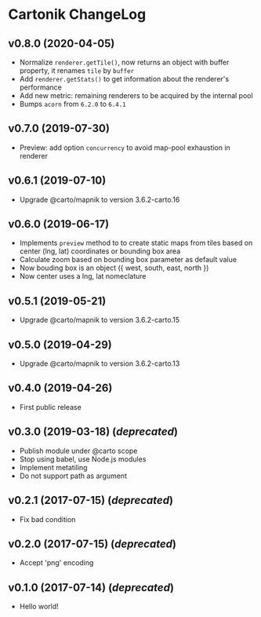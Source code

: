 # Cartonik ChangeLog

## v0.8.0 (2020-04-05)

- Normalize `renderer.getTile()`, now returns an object with buffer property, it renames `tile` by `buffer`
- Add `renderer.getStats()` to get information about the renderer's performance
- Add new metric: remaining renderers to be acquired by the internal pool
- Bumps `acorn` from `6.2.0` to `6.4.1`

## v0.7.0 (2019-07-30)

- Preview: add option `concurrency` to avoid map-pool exhaustion in renderer

## v0.6.1 (2019-07-10)

- Upgrade @carto/mapnik to version 3.6.2-carto.16

## v0.6.0 (2019-06-17)

- Implements `preview` method to to create static maps from tiles based on center (lng, lat) coordinates or bounding box area
- Calculate zoom based on bounding box parameter as default value
- Now bouding box is an object ({ west, south, east, north })
- Now center uses a lng, lat nomeclature

## v0.5.1 (2019-05-21)

- Upgrade @carto/mapnik to version 3.6.2-carto.15

## v0.5.0 (2019-04-29)

- Upgrade @carto/mapnik to version 3.6.2-carto.13

## v0.4.0 (2019-04-26)

- First public release

## v0.3.0 (2019-03-18) (*deprecated*)

- Publish module under @carto scope
- Stop using babel, use Node.js modules
- Implement metatiling
- Do not support path as argument

## v0.2.1 (2017-07-15) (*deprecated*)

- Fix bad condition

## v0.2.0 (2017-07-15) (*deprecated*)

- Accept 'png' encoding

## v0.1.0 (2017-07-14) (*deprecated*)

- Hello world!
